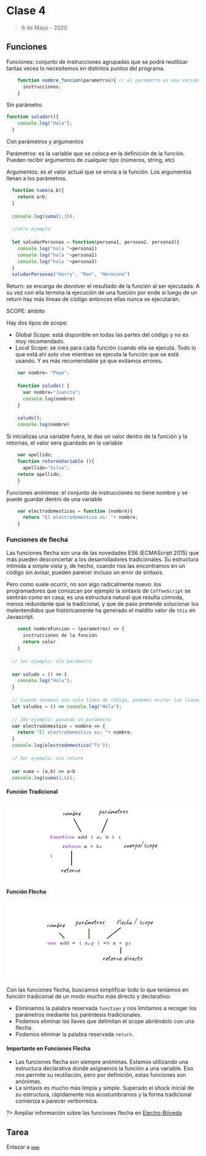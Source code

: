 # Clase 4

>6 de Mayo - 2020

## Funciones

Funciones: conjunto de instrucciones agrupadas que se podrá reutilizar tantas veces lo necesitemos en distintos puntos del programa.

```js
    function nombre_funcion(parametros){ // el parámetro es una variable local
      instrucciones;
    }
```

Sin parámetro

```js
function saludar(){
    console.log("Hola");
  }
```
  
Con parámetros y argumentos
  
Parámetros: es la variable que se coloca en la definición de la función. Pueden recibir argumentos de cualquier tipo (números, string, etc)
  
Argumentos: es el valor actual que se envía a la función. Los argumentos llenan a los parámetros.
  
```js
  function suma(a,b){
    return a+b;
  }
  
  console.log(suma(2,3));
  
  //otro ejemplo
  
  let saludarPersonas = function(persona1, persona2, persona3){
    console.log("hola "+persona1)
    console.log("hola "+persona2)
    console.log("hola "+persona3)
  }
  saludarPersonas("Harry", "Ron", "Hermione")
```

Return: se encarga de devolver el resultado de la función al ser ejecutada. A su vez con ella termina la ejecución de una función por ende si luego de un return hay más líneas de código entonces ellas nunca se ejecutarán.
  
SCOPE: ámbito

Hay dos tipos de scope:

- Global Scope: está disponible en todas las partes del código y no es muy recomendado.
- Local Scope: se crea para cada función cuando ella se ejecuta. Todo lo que está ahi solo vive mientras se ejecuta la función que se está usando. Y es más recomendable ya que evitamos errores.
  
```js
    var nombre= "Pepe";
  
    function saludo() {
      var nombre="Juanita";
      console.log(nombre)
    }
  
    saludo();
    console.log(nombre)  
```

Si inicializas una variable fuera, le das un valor dentro de la función y la retornas, el valor sera guardado en la variable

```js  
    var apellido;
    function retornoVariable (){
      apellido="Silva";
    return apellido;
    }
```  

Funciones anónimas: el conjunto de instrucciones no tiene nombre y se puede guardar dentro de una variable

```js  
    var electrodomesticos = function (nombre){
      return "El electrodoméstico es: "+ nombre;
    }
```
  
### Funciones de flecha

Las funciones flecha son una de las novedades ES6 (ECMAScript 2015) que más pueden desconcertar a los desarrolladores tradicionales. Su estructura intimida a simple vista y, de hecho, cuando nos las encontramos en un código sin avisar, pueden parecer incluso un error de sintaxis.

Pero como suele ocurrir, no son algo radicalmente nuevo: los programadores que conozcan por ejemplo la sintaxis de `CoffeeScript` se sentirán como en casa; es una estructura natural que resulta cómoda, menos redundante que la tradicional, y que de paso pretende solucionar los malentendidos que históricamente ha generado el maldito valor de `this` en Javascript.

```js  
    const nombreFuncion = (parametros) => {
      instrucciones de la función
      return valor
    }
  
  // 1er ejemplo: sin parámetro
  
  var saludo = () => {
    console.log("Hola");
  }  
  
  // Cuando tenemos una sola línea de código, podemos evitar las llaves
  let saludos = () => console.log("Hola");
  
  // 2do ejemplo: pasando un parámetro
  var electrodomestico = nombre => {
    return "El electrodoméstico es: "+ nombre;
  }
  console.log(electrodomestico("Tv"));
  
  // 3er ejemplo: sin return
  
  var suma = (a,b) => a+b
  console.log(suma(3,6));
```

#### Función Tradicional

![Función Tradicional](../../assets/img/funcion-js.png)

#### Función Flecha

![Función Flecha](../../assets/img/funcion-flecha-js.png)

Con las funciones flecha, buscamos simplificar todo lo que teníamos en función tradicional de un modo mucho más directo y declarativo:

- Eliminamos la palabra reservada `function` y nos limitamos a recoger los parámetros mediante los paréntesis tradicionales.
- Podemos eliminar las llaves que delimitan el scope abriéndolo con una flecha.
- Podemos eliminar la palabra reservada `return`.

#### Importante en Funciones Flecha

- Las funciones flecha son siempre anónimas. Estamos utilizando una estructura declarativa donde asignamos la función a una variable. Eso nos permite su reutilación, pero por definición, estas funciones son anónimas.
- La sintaxis es mucho más limpia y simple. Superado el shock inicial de su estructura, rápidamente nos acostumbramos y la forma tradicional comienza a parecer verborreica.

?> Ampliar información sobre las funciones flecha en [Electro-Bóveda](https://electroboveda.blogspot.com/2019/02/typescript-funciones-de-flecha.html)

## Tarea

Enlazar a [`www`](/www/curso/ns/claseJS4.html)